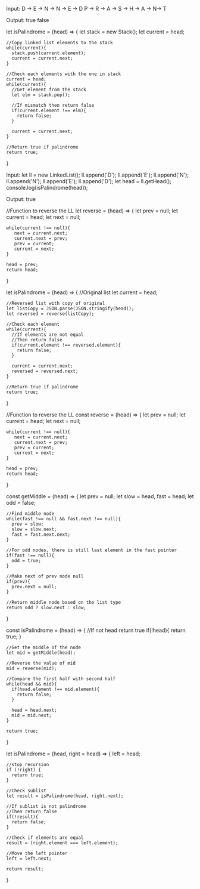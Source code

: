 Input:
D -> E -> N -> N -> E -> D
P -> R -> A -> S -> H -> A -> N-> T

Output:
true
false

let isPalindrome = (head) => {
    let stack = new Stack();
    let current = head;
    
    //Copy linked list elements to the stack
    while(current){
      stack.push(current.element);
      current = current.next;
    }
    
    //Check each elements with the one in stack
    current = head;
    while(current){
      //Get element from the stack
      let elm = stack.pop();
      
      //If mismatch then return false
      if(current.element !== elm){
        return false;
      }
      
      current = current.next;
    }
    
    //Return true if palindrome
    return true;
  }


  Input:
let ll = new LinkedList();
ll.append('D');
ll.append('E');
ll.append('N');
ll.append('N');
ll.append('E');
ll.append('D');
let head = ll.getHead();
console.log(isPalindrome(head));

Output:
true


//Function to reverse the LL
let reverse = (head) => {
    let prev = null;
    let current = head;
    let next = null;
    
    while(current !== null){
       next = current.next; 
       current.next = prev; 
       prev = current; 
       current = next;
    }
    
    head = prev; 
    return head; 
  }
  
  let isPalindrome = (head) => {
    //Original list
    let current = head;
    
    //Reversed list with copy of original
    let listCopy = JSON.parse(JSON.stringify(head));
    let reversed = reverse(listCopy);
    
    //Check each element
    while(current){
      //If elements are not equal
      //Then return false
      if(current.element !== reversed.element){
        return false;
      }
      
      current = current.next;
      reversed = reversed.next;
    }
    
    //Return true if palindrome
    return true;
  }



  //Function to reverse the LL
const reverse = (head) => {
    let prev = null;
    let current = head;
    let next = null;
    
    while(current !== null){
       next = current.next; 
       current.next = prev; 
       prev = current; 
       current = next;
    }
    
    head = prev; 
    return head; 
  }
  
  const getMiddle = (head) => {
    let prev = null;
    let slow = head, fast = head;
    let odd = false;
    
    //Find middle node
    while(fast !== null && fast.next !== null){
      prev = slow;
      slow = slow.next;
      fast = fast.next.next;
    }
    
    //For odd nodes, there is still last element in the fast pointer
    if(fast !== null){
      odd = true;
    }
     
    //Make next of prev node null
    if(prev){
      prev.next = null;
    }
    
    //Return middle node based on the list type
    return odd ? slow.next : slow;
  }
  
  const isPalindrome = (head) => {
    //If not head return true
    if(!head){
      return true;
    }
    
    //Get the middle of the node
    let mid = getMiddle(head);
    
    //Reverse the value of mid
    mid = reverse(mid);
    
    //Compare the first half with second half
    while(head && mid){
      if(head.element !== mid.element){
        return false;
      }
      
      head = head.next;
      mid = mid.next;
    }
    
    return true;
  }


  let isPalindrome = (head, right = head) => {
    left = head;
    
    //stop recursion
    if (!right) {
      return true;
    } 
    
    //Check sublist 
    let result = isPalindrome(head, right.next);
    
    //If sublist is not palindrome 
    //Then return false
    if(!result){
      return false;
    }
    
    //Check if elements are equal
    result = (right.element === left.element);
    
    //Move the left pointer
    left = left.next;
    
    return result;
  }